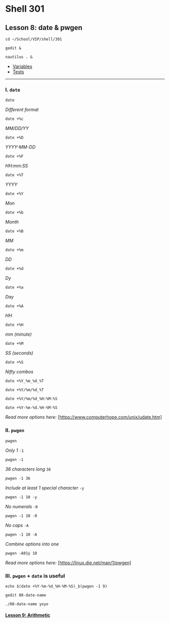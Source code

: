 # Shell 301
## Lesson 8: date & pwgen

`cd ~/School/VIP/shell/301`

`gedit &`

`nautilus . &`

- [Variables](https://github.com/inkVerb/vip/blob/master/301-shell/Variables.md)
- [Tests](https://github.com/inkVerb/vip/blob/master/301-shell/Tests.md)
___

### I. `date`

`date`

*Different format*

`date +%c`

*MM/DD/YY*

`date +%D`

*YYYY-MM-DD*

`date +%F`

*HH:mm:SS*

`date +%T`

*YYYY*

`date +%Y`

*Mon*

`date +%b`

*Month*

`date +%B`

*MM*

`date +%m`

*DD*

`date +%d`

*Dy*

`date +%a`

*Day*

`date +%A`

*HH*

`date +%H`

*mm (minute)*

`date +%M`

*SS (seconds)*

`date +%S`

*Nifty combos*

`date +%Y_%m_%d_%T`

`date +%Y/%m/%d_%T`

`date +%Y/%m/%d_%H:%M:%S`

`date +%Y-%m-%d.%H-%M-%S`

*Read more options here:* [https://www.computerhope.com/unix/udate.htm]

### II. `pwgen`

`pwgen`

*Only 1* `-1`

`pwgen -1`

*36 characters long* `36`

`pwgen -1 36`

*Include at least 1 special character* `-y`

`pwgen -1 10 -y`

*No numerals* `-0`

`pwgen -1 10 -0`

*No caps* `-A`

`pwgen -1 10 -A`

*Combine options into one*

`pwgen -A01y 10`

*Read more options here:* [https://linux.die.net/man/1/pwgen]

### III. `pwgen` + `date` is useful

`echo $(date +%Y-%m-%d_%H-%M-%S)_$(pwgen -1 9)`

`gedit 08-date-name`

`./08-date-name yoyo`

#### [Lesson 9: Arithmetic](https://github.com/inkVerb/vip/blob/master/301-shell/Lesson-09.md)
